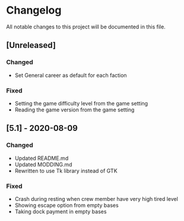 # Changelog
All notable changes to this project will be documented in this file.

## [Unreleased]

### Changed
- Set General career as default for each faction

### Fixed
- Setting the game difficulty level from the game setting
- Reading the game version from the game setting

## [5.1] - 2020-08-09

### Changed
- Updated README.md
- Updated MODDING.md
- Rewritten to use Tk library instead of GTK

### Fixed
- Crash during resting when crew member have very high tired level
- Showing escape option from empty bases
- Taking dock payment in empty bases
